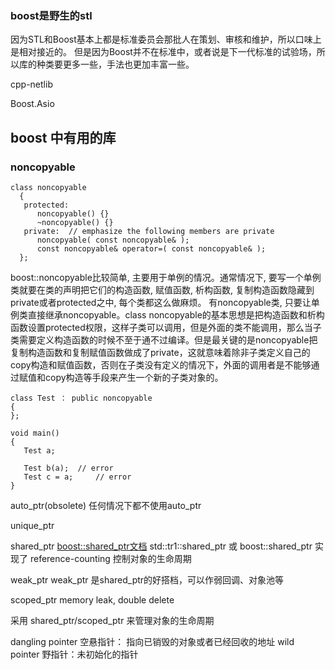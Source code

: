 ### boost是野生的stl
因为STL和Boost基本上都是标准委员会那批人在策划、审核和维护，所以口味上是相对接近的。
但是因为Boost并不在标准中，或者说是下一代标准的试验场，所以库的种类要更多一些，手法也更加丰富一些。

cpp-netlib

Boost.Asio


## boost 中有用的库

### noncopyable
```
class noncopyable
  {
   protected:
      noncopyable() {}
      ~noncopyable() {}
   private:  // emphasize the following members are private
      noncopyable( const noncopyable& );
      const noncopyable& operator=( const noncopyable& );
  };
```

boost::noncopyable比较简单, 主要用于单例的情况。通常情况下, 要写一个单例类就要在类的声明把它们的构造函数, 赋值函数, 析构函数, 复制构造函数隐藏到private或者protected之中, 每个类都这么做麻烦。
有noncopyable类, 只要让单例类直接继承noncopyable。class noncopyable的基本思想是把构造函数和析构函数设置protected权限，这样子类可以调用，但是外面的类不能调用，那么当子类需要定义构造函数的时候不至于通不过编译。但是最关键的是noncopyable把复制构造函数和复制赋值函数做成了private，这就意味着除非子类定义自己的copy构造和赋值函数，否则在子类没有定义的情况下，外面的调用者是不能够通过赋值和copy构造等手段来产生一个新的子类对象的。

```
class Test ： public noncopyable
{
};

void main()
{
   Test a;

   Test b(a);  // error
   Test c = a;     // error
}
```

auto_ptr(obsolete)
  任何情况下都不使用auto_ptr

unique_ptr

shared_ptr
[boost::shared_ptr文档](http://www.boost.org/doc/libs/1_60_0/libs/smart_ptr/shared_ptr.htm)
  std::tr1::shared_ptr 或 boost::shared_ptr
  实现了 reference-counting
  控制对象的生命周期

weak_ptr
  weak_ptr 是shared_ptr的好搭档，可以作弱回调、对象池等

scoped_ptr
  memory leak, double delete


采用 shared_ptr/scoped_ptr 来管理对象的生命周期


dangling pointer 空悬指针： 指向已销毁的对象或者已经回收的地址
wild pointer 野指针：未初始化的指针
